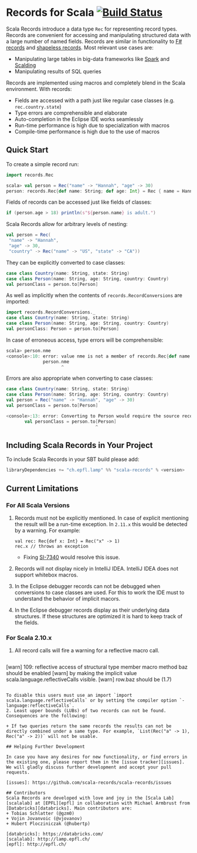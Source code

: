 Records for Scala [![Build Status](https://travis-ci.org/scala-records/scala-records.png?branch=master)](https://travis-ci.org/scala-records/scala-records)
================================================

Scala Records introduce a data type `Rec` for representing record types. Records are convenient for accessing and manipulating structured data with a large number of named fields. Records are similar in functionality to [F# records][f#-records] and [shapeless records][shapeless-records]. Most relevant use cases are:
+ Manipulating large tables in big-data frameworks like [Spark][spark] and [Scalding][scalding]
+ Manipulating results of SQL queries

Records are implemented using macros and completely blend in the Scala environment. With records:
+ Fields are accessed with a path just like regular case classes (e.g. `rec.country.state`)
+ Type errors are comprehensible and elaborate
+ Auto-completion in the Eclipse IDE works seamlessly
+ Run-time performance is high due to specialization with macros
+ Compile-time performance is high due to the use of macros

[f#-records]: http://msdn.microsoft.com/en-us/library/dd233184.aspx
[shapeless-records]: https://github.com/milessabin/shapeless/blob/master/examples/src/main/scala/shapeless/examples/records.scala
[scalding]: https://github.com/twitter/scalding
[spark]: https://spark.apache.org/

## Quick Start

To create a simple record run:
```scala
import records.Rec

scala> val person = Rec("name" -> "Hannah", "age" -> 30)
person: records.Rec{def name: String; def age: Int} = Rec { name = Hannah, age = 30 }
```

Fields of records can be accessed just like fields of classes:
```scala
if (person.age > 18) println(s"${person.name} is adult.")
```

Scala Records allow for arbitrary levels of nesting:
```scala
val person = Rec(
 "name" -> "Hannah",
 "age" -> 30,
 "country" -> Rec("name" -> "US", "state" -> "CA"))
```

They can be explicitly converted to case classes:
```scala
case class Country(name: String, state: String)
case class Person(name: String, age: String, country: Country)
val personClass = person.to[Person]
```

As well as implicitly when the contents of `records.RecordConversions` are imported:
```scala
import records.RecordConversions._
case class Country(name: String, state: String)
case class Person(name: String, age: String, country: Country)
val personClass: Person = person.to[Person]
```

In case of erroneous access, type errors will be comprehensible:
```scala
scala> person.nme
<console>:10: error: value nme is not a member of records.Rec{def name: String; def age: Int}
              person.nme
                     ^
```

Errors are also appropriate when converting to case classes:
```scala
case class Country(name: String, state: String)
case class Person(name: String, age: String, country: Country)
val person = Rec("name" -> "Hannah", "age" -> 30)
val personClass = person.to[Person]

<console>:13: error: Converting to Person would require the source record to have the following additional fields: [country: Country].
       val personClass = person.to[Person]
                                  ^
```

## Including Scala Records in Your Project

To include Scala Records in your SBT build please add:

```scala
libraryDependencies += "ch.epfl.lamp" %% "scala-records" % <version>
```

[sonatype]: https://oss.sonatype.org/index.html#nexus-search;quick~scala-records

## Current Limitations
### For All Scala Versions

1. Records must not be explicitly mentioned. In case of explicit mentioning the result will be a run-time exception. In `2.11.x` this would be detected by a warning. For example:

   ```
   val rec: Rec{def x: Int} = Rec("x" -> 1)
   rec.x // throws an exception
   ```
   + Fixing [SI-7340](https://issues.scala-lang.org/browse/SI-7340) would resolve this issue.

2. Records will not display nicely in IntelliJ IDEA. IntelliJ IDEA does not support whitebox macros.

3. In the Eclipse debugger records can not be debugged when conversions to case classes are used. For this to work the IDE must to understand the behavior of implicit macors.

4. In the Eclipse debugger records display as their underlying data structures. If these structures are optimized it is hard to keep track of the fields.

### For Scala 2.10.x

1. All record calls will fire a warning for a reflective macro call.

   ```
[warn] 109: reflective access of structural type member macro method baz should be enabled
[warn] by making the implicit value scala.language.reflectiveCalls visible.
[warn]     row.baz should be (1.7)
   ```

   To disable this users must use an import `import scala.language.reflectiveCalls` or by setting the compiler option `-language:reflectiveCalls`.
2. Least upper bounds (LUBs) of two records can not be found. Consequences are the following:

   + If two queries return the same records the results can not be directly combined under a same type. For example, `List(Rec("a" -> 1), Rec("a" -> 2))` will not be usable.

## Helping Further Development

In case you have any desires for new functionality, or find errors in the existing one, please report them in the [issue tracker][issues]. We will gladly discuss further development and accept your pull requests.

[issues]: https://github.com/scala-records/scala-records/issues

## Contributors
Scala Records are developed with love and joy in the [Scala Lab][scalalab] at [EPFL][epfl] in collaboration with Michael Armbrust from [Databricks][databricks]. Main contributors are:
 + Tobias Schlatter (@gzm0)
 + Vojin Jovanvoic (@vjovanov)
 + Hubert Plocziniczak (@hubertp)

[databricks]: https://databricks.com/
[scalalab]: http://lamp.epfl.ch/
[epfl]: http://epfl.ch/
